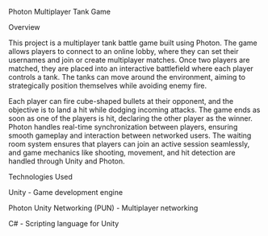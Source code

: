 Photon Multiplayer Tank Game

Overview

  This project is a multiplayer tank battle game built using Photon. The game allows players to connect to an online lobby, where they can set their usernames and join or create multiplayer matches. Once two players are matched, they are placed into an interactive battlefield where each player controls a tank. The tanks can move around the environment, aiming to strategically position themselves while avoiding enemy fire.

  Each player can fire cube-shaped bullets at their opponent, and the objective is to land a hit while dodging incoming attacks. The game ends as soon as one of the players is hit, declaring the other player as the winner. Photon handles real-time synchronization between players, ensuring smooth gameplay and interaction between networked users. The waiting room system ensures that players can join an active session seamlessly, and game mechanics like shooting, movement, and hit detection are handled through Unity and Photon.

Technologies Used

  Unity - Game development engine

  Photon Unity Networking (PUN) - Multiplayer networking

  C# - Scripting language for Unity



